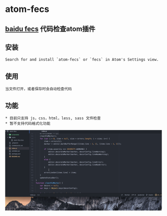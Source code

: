 # atom-fecs

## [baidu fecs](https://github.com/ecomfe/fecs) 代码检查atom插件

## 安装
    Search for and install `atom-fecs` or `fecs` in Atom's Settings view.

## 使用
    当文件打开，或者保存时会自动检查代码

## 功能
    * 目前只支持 js，css，html，less, sass 文件检查
    * 暂不支持代码格式化功能
<script src="https://gist.github.com/8427003/da7cd18d0db32141416b.js"></script>
![A screenshot of your package](https://raw.githubusercontent.com/8427003/atom-fecs/master/screenshot/screenshot.gif)
